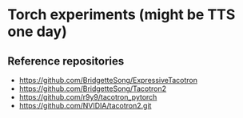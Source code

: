 # Torch experiments (might be TTS one day)

## Reference repositories

- https://github.com/BridgetteSong/ExpressiveTacotron
- https://github.com/BridgetteSong/Tacotron2
- https://github.com/r9y9/tacotron_pytorch
- https://github.com/NVIDIA/tacotron2.git
